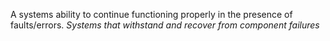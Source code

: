 A systems ability to continue functioning properly in the presence of faults/errors.
*Systems that withstand and recover from component failures*
